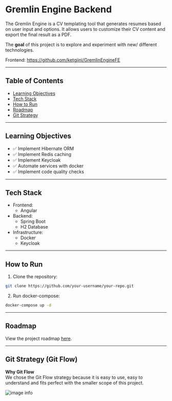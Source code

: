 # Gremlin Engine Backend
The Gremlin Engine is a CV templating tool that generates resumes based on user input and options. 
It allows users to customize their CV content and export the final result as a PDF.

The **goal** of this project is to explore and experiment with new/ different technologies.

Frontend: https://github.com/ketgjini/GremlinEngineFE

---

## Table of Contents
- [Learning Objectives](#learning-objectives)
- [Tech Stack](#tech-stack)
- [How to Run](#how-to-run)
- [Roadmap](#roadmap)
- [Git Strategy](#git-strategy)

---

## Learning Objectives
- ✅ Implement Hibernate ORM
- ✅ Implement Redis caching
- ✅ Implement Keycloak
- ✅ Automate services with docker
- ✅ Implement code quality checks

---

## Tech Stack
- Frontend: 
  - Angular
- Backend: 
  - Spring Boot
  - H2 Database
- Infrastructure:
  - Docker
  - Keycloak

---

## How to Run
1. Clone the repository:  
```bash
git clone https://github.com/your-username/your-repo.git
```

2. Run docker-compose:
```bash
docker-compose up -d
```

---

## Roadmap
View the project roadmap [here](./documentation/project_roadmap.md).

---

## Git Strategy (Git Flow)
**Why Git Flow**  
We chose the Git Flow strategy because it is easy to use, easy to understand and fits perfect with
the smaller scope of this project.

![image info](https://burst.shopifycdn.com/photos/business-cat-in-office.jpg?exif=0&iptc=0)